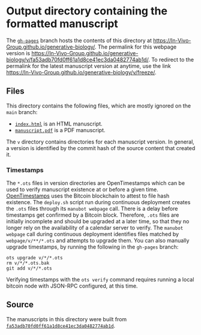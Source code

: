 # Output directory containing the formatted manuscript

The [`gh-pages`](https://github.com/In-Vivo-Group/generative-biology/tree/gh-pages) branch hosts the contents of this directory at <https://In-Vivo-Group.github.io/generative-biology/>.
The permalink for this webpage version is <https://In-Vivo-Group.github.io/generative-biology/v/fa53adb70fd0ff61a1d8ce41ec3da0482774ab1d/>.
To redirect to the permalink for the latest manuscript version at anytime, use the link <https://In-Vivo-Group.github.io/generative-biology/v/freeze/>.

## Files

This directory contains the following files, which are mostly ignored on the `main` branch:

+ [`index.html`](index.html) is an HTML manuscript.
+ [`manuscript.pdf`](manuscript.pdf) is a PDF manuscript.

The `v` directory contains directories for each manuscript version.
In general, a version is identified by the commit hash of the source content that created it.

### Timestamps

The `*.ots` files in version directories are OpenTimestamps which can be used to verify manuscript existence at or before a given time.
[OpenTimestamps](https://opentimestamps.org/) uses the Bitcoin blockchain to attest to file hash existence.
The `deploy.sh` script run during continuous deployment creates the `.ots` files through its `manubot webpage` call.
There is a delay before timestamps get confirmed by a Bitcoin block.
Therefore, `.ots` files are initially incomplete and should be upgraded at a later time, so that they no longer rely on the availability of a calendar server to verify.
The `manubot webpage` call during continuous deployment identifies files matched by `webpage/v/**/*.ots` and attempts to upgrade them.
You can also manually upgrade timestamps, by running the following in the `gh-pages` branch:

```shell
ots upgrade v/*/*.ots
rm v/*/*.ots.bak
git add v/*/*.ots
```

Verifying timestamps with the `ots verify` command requires running a local bitcoin node with JSON-RPC configured, at this time.

## Source

The manuscripts in this directory were built from
[`fa53adb70fd0ff61a1d8ce41ec3da0482774ab1d`](https://github.com/In-Vivo-Group/generative-biology/commit/fa53adb70fd0ff61a1d8ce41ec3da0482774ab1d).
